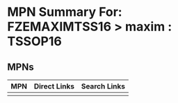 



# MPN Summary For: FZEMAXIMTSS16 > maxim : TSSOP16

## MPNs
  

|MPN|Direct Links|Search Links|
| :--- | :--- | :--- |
||||
